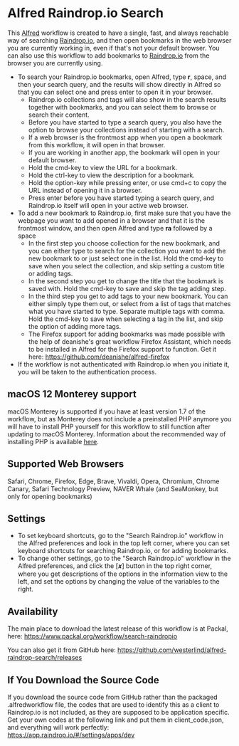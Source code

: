 # Alfred Raindrop.io Search
This [Alfred](https://www.alfredapp.com) workflow is created to have a single, fast, and always reachable way of searching [Raindrop.io](https://raindrop.io), and then open bookmarks in the web browser you are currently working in, even if that's not your default browser.
You can also use this workflow to add bookmarks to [Raindrop.io](https://raindrop.io) from the browser you are currently using.

- To search your Raindrop.io bookmarks, open Alfred, type **r**, space, and then your search query, and the results will show directly in Alfred so that you can select one and press enter to open it in your browser.
  - Raindrop.io collections and tags will also show in the search results together with bookmarks, and you can select them to browse or search their content.
  - Before you have started to type a search query, you also have the option to browse your collections instead of starting with a search.
  - If a web browser is the frontmost app when you open a bookmark from this workflow, it will open in that browser.
  - If you are working in another app, the bookmark will open in your default browser.
  - Hold the cmd-key to view the URL for a bookmark.
  - Hold the ctrl-key to view the description for a bookmark.
  - Hold the option-key while pressing enter, or use cmd+c to copy the URL instead of opening it in a browser.
  - Press enter before you have started typing a search query, and Raindrop.io itself will open in your active web browser.
- To add a new bookmark to Raindrop.io, first make sure that you have the webpage you want to add opened in a browser and that it is the frontmost window, and then open Alfred and type **ra** followed by a space
  - In the first step you choose collection for the new bookmark, and you can either type to search for the collection you want to add the new bookmark to or just select one in the list. Hold the cmd-key to save when you select the collection, and skip setting a custom title or adding tags.
  - In the second step you get to change the title that the bookmark is saved with. Hold the cmd-key to save and skip the tag adding step.
  - In the third step you get to add tags to your new bookmark. You can either simply type them out, or select from a list of tags that matches what you have started to type. Separate multiple tags with comma. Hold the cmd-key to save when selecting a tag in the list, and skip the option of adding more tags.
  - The Firefox support for adding bookmarks was made possible with the help of deanishe's great workflow Firefox Assistant, which needs to be installed in Alfred for the Firefox support to function. Get it here: https://github.com/deanishe/alfred-firefox
- If the workflow is not authenticated with Raindrop.io when you initiate it, you will be taken to the authentication process.

## macOS 12 Monterey support
macOS Monterey is supported if you have at least version 1.7 of the workflow, but as Monterey does not include a preinstalled PHP anymore you will have to install PHP yourself for this workflow to still function after updating to macOS Monterey.
Information about the recommended way of installing PHP is available [here](https://www.php.net/manual/en/install.macosx.packages.php).

## Supported Web Browsers
Safari, Chrome, Firefox, Edge, Brave, Vivaldi, Opera, Chromium, Chrome Canary, Safari Technology Preview, NAVER Whale (and SeaMonkey, but only for opening bookmarks)

## Settings
- To set keyboard shortcuts, go to the "Search Raindrop.io" workflow in the Alfred preferences and look in the top left corner, where you can set keyboard shortcuts for searching Raindrop.io, or for adding bookmarks.
- To change other settings, go to the "Search Raindrop.io" workflow in the Alfred preferences, and click the [𝒙] button in the top right corner, where you get descriptions of the options in the information view to the left, and set the options by changing the value of the variables to the right.

## Availability
The main place to download the latest release of this workflow is at Packal, here:
https://www.packal.org/workflow/search-raindropio

You can also get it from GitHub here:
https://github.com/westerlind/alfred-raindrop-search/releases

## If You Download the Source Code
If you download the source code from GitHub rather than the packaged .alfredworkflow file, the codes that are used to identify this as a client to Raindrop.io is not included, as they are supposed to be application specific.
Get your own codes at the following link and put them in client_code.json, and everything will work perfectly:
https://app.raindrop.io/#/settings/apps/dev